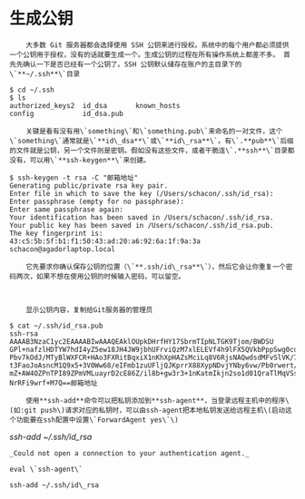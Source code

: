 # 生成公钥    

        大多数 Git 服务器都会选择使用 SSH 公钥来进行授权。系统中的每个用户都必须提供一个公钥用于授权，没有的话就要生成一个。生成公钥的过程在所有操作系统上都差不多。 首先先确认一下是否已经有一个公钥了。SSH 公钥默认储存在账户的主目录下的\`**~/.ssh**\`目录

```
$ cd ~/.ssh
$ ls
authorized_keys2  id_dsa       known_hosts
config            id_dsa.pub   
```

        关键是看有没有用\`something\`和\`something.pub\`来命名的一对文件，这个\`something\`通常就是\`**id\_dsa**\`或\`**id\_rsa**\`。有\`.**pub**\`后缀的文件就是公钥，另一个文件则是密钥。假如没有这些文件，或者干脆连\`.**ssh**\`目录都没有，可以用\`**ssh-keygen**\`来创建。

```
$ ssh-keygen -t rsa -C "邮箱地址"
Generating public/private rsa key pair.
Enter file in which to save the key (/Users/schacon/.ssh/id_rsa):
Enter passphrase (empty for no passphrase):
Enter same passphrase again:
Your identification has been saved in /Users/schacon/.ssh/id_rsa.
Your public key has been saved in /Users/schacon/.ssh/id_rsa.pub.
The key fingerprint is:
43:c5:5b:5f:b1:f1:50:43:ad:20:a6:92:6a:1f:9a:3a schacon@agadorlaptop.local
```

        它先要求你确认保存公钥的位置（\`**.ssh/id\_rsa**\`），然后它会让你重复一个密码两次，如果不想在使用公钥的时候输入密码，可以留空。



        显示公钥内容，复制给Git服务器的管理员

```
$ cat ~/.ssh/id_rsa.pub
ssh-rsa AAAAB3NzaC1yc2EAAAABIwAAAQEAklOUpkDHrfHY17SbrmTIpNLTGK9Tjom/BWDSU
GPl+nafzlHDTYW7hdI4yZ5ew18JH4JW9jbhUFrviQzM7xlELEVf4h9lFX5QVkbPppSwg0cda3
Pbv7kOdJ/MTyBlWXFCR+HAo3FXRitBqxiX1nKhXpHAZsMciLq8V6RjsNAQwdsdMFvSlVK/7XA
t3FaoJoAsncM1Q9x5+3V0Ww68/eIFmb1zuUFljQJKprrX88XypNDvjYNby6vw/Pb0rwert/En
mZ+AW4OZPnTPI89ZPmVMLuayrD2cE86Z/il8b+gw3r3+1nKatmIkjn2so1d01QraTlMqVSsbx
NrRFi9wrf+M7Q==邮箱地址
```



        使用**ssh-add**命令可以把私钥添加到**ssh-agent**，当登录远程主机中的程序\(如:git push\)请求对应的私钥时，可以由ssh-agent把本地私钥发送给远程主机\(启动这个功能要在ssh配置中设置\`ForwardAgent yes\`\)

_ssh-add ~/.ssh/id\_rsa_

    _Could not open a connection to your authentication agent._

    eval \`ssh-agent\`

    ssh-add ~/.ssh/id\_rsa



